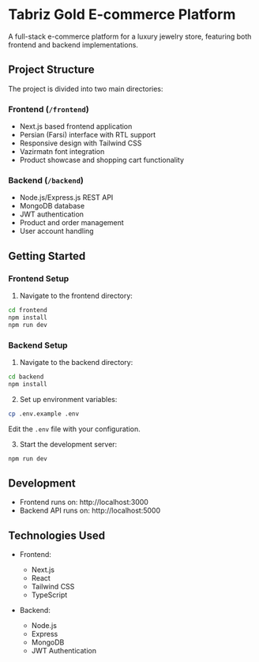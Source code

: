 # Tabriz Gold E-commerce Platform

A full-stack e-commerce platform for a luxury jewelry store, featuring both frontend and backend implementations.

## Project Structure

The project is divided into two main directories:

### Frontend (`/frontend`)
- Next.js based frontend application
- Persian (Farsi) interface with RTL support
- Responsive design with Tailwind CSS
- Vazirmatn font integration
- Product showcase and shopping cart functionality

### Backend (`/backend`)
- Node.js/Express.js REST API
- MongoDB database
- JWT authentication
- Product and order management
- User account handling

## Getting Started

### Frontend Setup
1. Navigate to the frontend directory:
```bash
cd frontend
npm install
npm run dev
```

### Backend Setup
1. Navigate to the backend directory:
```bash
cd backend
npm install
```

2. Set up environment variables:
```bash
cp .env.example .env
```
Edit the `.env` file with your configuration.

3. Start the development server:
```bash
npm run dev
```

## Development

- Frontend runs on: http://localhost:3000
- Backend API runs on: http://localhost:5000

## Technologies Used

- Frontend:
  - Next.js
  - React
  - Tailwind CSS
  - TypeScript

- Backend:
  - Node.js
  - Express
  - MongoDB
  - JWT Authentication
